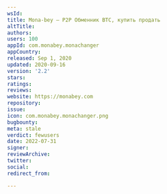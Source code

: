 ```yaml
---
wsId: 
title: Mona-bey – Р2Р Обменник ВTС, купить продать
altTitle: 
authors: 
users: 100
appId: com.monabey.monachanger
appCountry: 
released: Sep 1, 2020
updated: 2020-09-16
version: '2.2'
stars: 
ratings: 
reviews: 
website: https://monabey.com
repository: 
issue: 
icon: com.monabey.monachanger.png
bugbounty: 
meta: stale
verdict: fewusers
date: 2022-07-31
signer: 
reviewArchive: 
twitter: 
social: 
redirect_from: 

---
```


